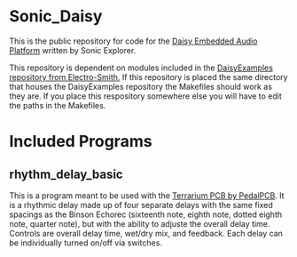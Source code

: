 # Sonic_Daisy
This is the public repository for code for the [Daisy Embedded Audio Platform](https://www.electro-smith.com/daisy) written by Sonic Explorer. 

This repository is dependent on modules included in the [DaisyExamples repository from Electro-Smith.](https://github.com/electro-smith/DaisyExamples)
If this repository is placed the same directory that houses the DaisyExamples repository the Makefiles should work as they are.
If you place this respository somewhere else you will have to edit the paths in the Makefiles. 

# Included Programs

## rhythm_delay_basic 
This is a program meant to be used with the [Terrarium PCB by PedalPCB](https://www.pedalpcb.com/product/pcb351/). It is a rhythmic delay made up of four separate delays with the same fixed spacings as the Binson Echorec (sixteenth note, eighth note, dotted eighth note, quarter note), but with the ability to adjuste the overall delay time. Controls are overall delay time, wet/dry mix, and feedback. Each delay can be individually turned on/off via switches.
